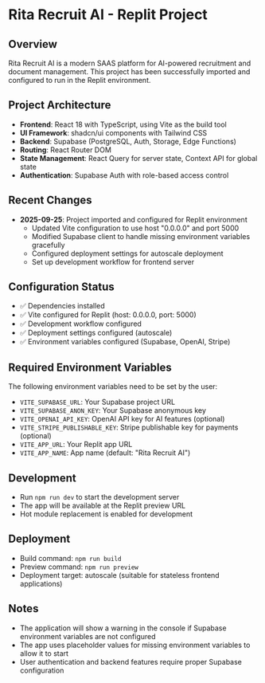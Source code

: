 # Rita Recruit AI - Replit Project

## Overview
Rita Recruit AI is a modern SAAS platform for AI-powered recruitment and document management. This project has been successfully imported and configured to run in the Replit environment.

## Project Architecture
- **Frontend**: React 18 with TypeScript, using Vite as the build tool
- **UI Framework**: shadcn/ui components with Tailwind CSS
- **Backend**: Supabase (PostgreSQL, Auth, Storage, Edge Functions)
- **Routing**: React Router DOM
- **State Management**: React Query for server state, Context API for global state
- **Authentication**: Supabase Auth with role-based access control

## Recent Changes
- **2025-09-25**: Project imported and configured for Replit environment
  - Updated Vite configuration to use host "0.0.0.0" and port 5000
  - Modified Supabase client to handle missing environment variables gracefully
  - Configured deployment settings for autoscale deployment
  - Set up development workflow for frontend server

## Configuration Status
- ✅ Dependencies installed
- ✅ Vite configured for Replit (host: 0.0.0.0, port: 5000)
- ✅ Development workflow configured
- ✅ Deployment settings configured (autoscale)
- ✅ Environment variables configured (Supabase, OpenAI, Stripe)

## Required Environment Variables
The following environment variables need to be set by the user:
- `VITE_SUPABASE_URL`: Your Supabase project URL
- `VITE_SUPABASE_ANON_KEY`: Your Supabase anonymous key
- `VITE_OPENAI_API_KEY`: OpenAI API key for AI features (optional)
- `VITE_STRIPE_PUBLISHABLE_KEY`: Stripe publishable key for payments (optional)
- `VITE_APP_URL`: Your Replit app URL
- `VITE_APP_NAME`: App name (default: "Rita Recruit AI")

## Development
- Run `npm run dev` to start the development server
- The app will be available at the Replit preview URL
- Hot module replacement is enabled for development

## Deployment
- Build command: `npm run build`
- Preview command: `npm run preview`
- Deployment target: autoscale (suitable for stateless frontend applications)

## Notes
- The application will show a warning in the console if Supabase environment variables are not configured
- The app uses placeholder values for missing environment variables to allow it to start
- User authentication and backend features require proper Supabase configuration